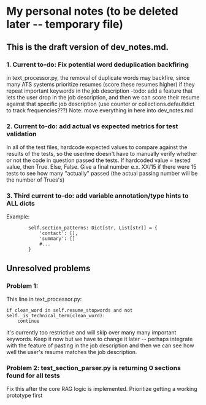 # My personal notes (to be deleted later -- temporary file)
## This is the draft version of dev_notes.md. 
### 1. Current to-do: Fix potential word deduplication backfiring 
in text_processor.py, the removal of duplicate words may backfire, since many ATS systems prioritize resumes (score these resumes higher) if they repeat important keywords in the job description
-todo: add a feature that lets the user drop in the job description, and then we can score 
their resume against that specific job description
(use counter or collections.defaultdict to track frequencies???)
Note: move everything in here into dev_notes.md 

### 2. Current to-do: add actual vs expected metrics for test validation
In all of the test files, hardcode expected values to compare against the results of the tests,
so the user/me doesn't have to manually verify whether or not the code in question passed the tests. If hardcoded value = tested value, then True. Else, False. Give a final number e.x. XX/15 if there were 15 tests to see how many "actually" passed (the actual passing number will be the number of Trues's)

### 3. Third current to-do: add variable annotation/type hints to ALL dicts 
Example: 
```
        self.section_patterns: Dict[str, List[str]] = {
            'contact': [],
            'summary': []
            #...
        }
```

## Unresolved problems 
### Problem 1: 
This line in text_processor.py: 
```
if clean_word in self.resume_stopwords and not self._is_technical_term(clean_word): 
    continue
```
it's currently too restrictive and will skip over many many important keywords.
Keep it now but we have to change it later -- perhaps integrate with the feature of 
pasting in the job description and then we can see how well the user's resume matches 
the job description. 

### Problem 2: test_section_parser.py is returning 0 sections found for all tests
Fix this after the core RAG logic is implemented. Prioritize getting a working prototype first  